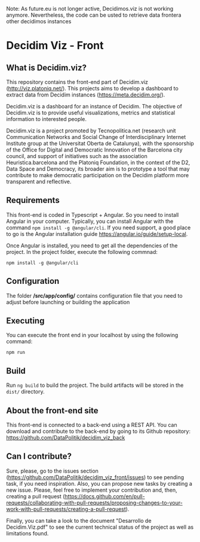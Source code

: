 Note: As future.eu is not longer active, Decidimos.viz is not working anymore. Nevertheless, the code can be usted to retrieve data frontera other decidimos instances

# Decidim Viz - Front

## What is Decidim.viz? 

This repository contains the front-end part of Decidim.viz (http://viz.platoniq.net/). This projects aims to develop a dashboard to extract data from Decidim instances (https://meta.decidim.org/). 

Decidim.viz is a dashboard for an instance of Decidim. The objective of Decidim.viz is to provide useful visualizations, metrics and statistical information to interested people.

Decidim.viz is a project promoted by Tecnopolitica.net (research unit Communication Networks and Social Change of Interdisciplinary Internet Institute group at the Universitat Oberta de Catalunya), with the sponsorship of the Office for Digital and Democratic Innovation of the Barcelona city council, and support of initiatives such as the association Heuristica.barcelona and the Platoniq Foundation, in the context of the D2, Data Space and Democracy, its broader aim is to prototype a tool that may contribute to make democratic participation on the Decidim platform more transparent and reflective. 



## Requirements

This front-end is coded in Typescript + Angular. So you need to install Angular in your computer. Typically, you can install Angular with the command `npm install -g @angular/cli`. If you need support, a good place to go is the Angular installation guide https://angular.io/guide/setup-local.

Once Angular is installed, you need to get all the dependencies of the project. In the project folder, execute the following commnad:

`npm install -g @angular/cli`

## Configuration

The folder **/src/app/config/** contains configuration file that you need to adjust before launching or building the application

## Executing

You can execute the front end in your localhost by using the following command:

`npm run`

## Build

Run `ng build` to build the project. The build artifacts will be stored in the `dist/` directory.

## About the front-end site

This front-end is connected to a back-end using a REST API. You can download and contribute to the back-end by going to its Github repository: https://github.com/DataPolitik/decidim_viz_back


## Can I contribute?

Sure, please, go to the issues section (https://github.com/DataPolitik/decidim_viz_front/issues) to see pending task, if you need inspiration. Also, you can propose new tasks by creating a new issue. Please, feel free to implement your contribution and, then, creating a pull request (https://docs.github.com/en/pull-requests/collaborating-with-pull-requests/proposing-changes-to-your-work-with-pull-requests/creating-a-pull-request). 

Finally, you can take a look to the document "Desarrollo de Decidim.Viz.pdf" to see the current technical status of the project as well as limitations found.

